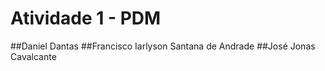 # Atividade 1 - PDM

##Daniel Dantas
##Francisco Iarlyson Santana de Andrade
##José Jonas Cavalcante